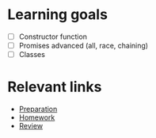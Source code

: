 # Learning goals
- [ ] Constructor function 
- [ ] Promises advanced (all, race, chaining)
- [ ] Classes

# Relevant links
* [Preparation](preparation.md)
* [Homework](homework.md)
* [Review](review.md)
